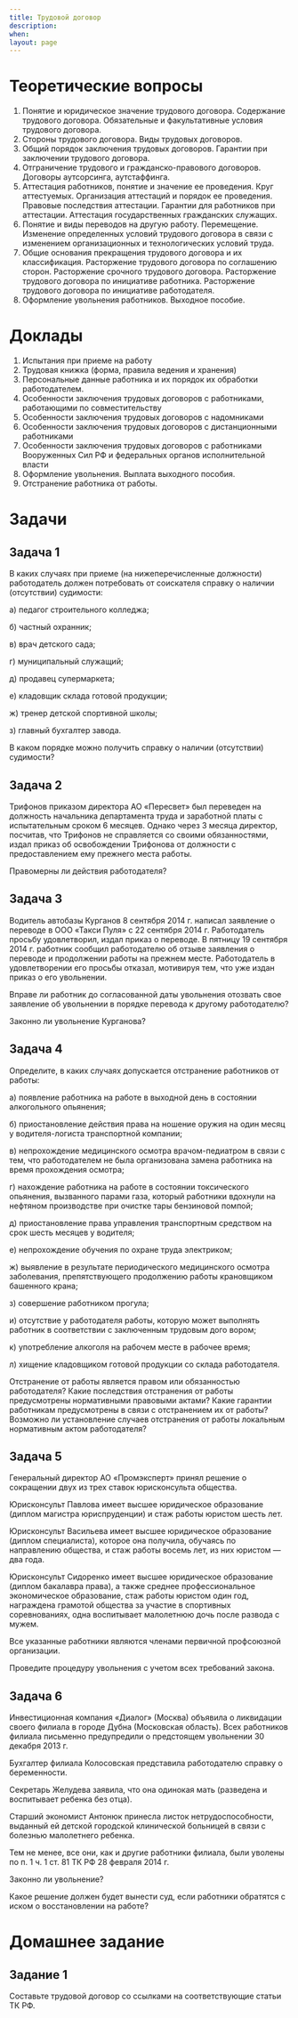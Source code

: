 ```yaml
---
title: Трудовой договор
description:
when:
layout: page
---
```


# Теоретические вопросы #

1. Понятие и юридическое значение трудового договора. Содержание трудового
   договора. Обязательные и факультативные условия трудового договора.
2. Стороны трудового договора. Виды трудовых договоров.
3. Общий порядок заключения трудовых договоров. Гарантии при заключении
   трудового договора.
4. Отграничение трудового и гражданско-правового договоров. Договоры
   аутсорсинга, аутстаффинга.
5. Аттестация работников, понятие и значение ее проведения. Круг аттестуемых.
   Организация аттестаций и порядок ее проведения. Правовые последствия
   аттестации. Гарантии для работников при аттестации. Аттестация
   государственных гражданских служащих.
6. Понятие и виды переводов на другую работу. Перемещение. Изменение
   определенных условий трудового договора в связи с изменением организационных
   и технологических условий труда.
7. Общие основания прекращения трудового договора и их классификация.
   Расторжение трудового договора по соглашению сторон. Расторжение срочного
   трудового договора. Расторжение трудового договора по инициативе работника.
   Расторжение трудового договора по инициативе работодателя.
8. Оформление увольнения работников. Выходное пособие.

# Доклады #

1. Испытания при приеме на работу
2. Трудовая книжка (форма, правила ведения и хранения)
3. Персональные данные работника и их порядок их обработки работодателем.
4. Особенности заключения трудовых договоров с работниками, работающими по
   совместительству
5. Особенности заключения трудовых договоров с надомниками
6. Особенности заключения трудовых договоров с дистанционными работниками
7. Особенности заключения трудовых договоров с работниками Вооруженных Сил РФ и
   федеральных органов исполнительной власти
8. Оформление увольнения. Выплата выходного пособия.
9. Отстранение работника от работы.

# Задачи #

## Задача 1 ##

В каких случаях при приеме (на нижеперечисленные должности) работодатель должен
потребовать от соискателя справку о наличии (отсутствии) судимости:

а) педагог строительного колледжа;

б) частный охранник;

в) врач детского сада;

г) муниципальный служащий;

д) продавец супермаркета;

е) кладовщик склада готовой продукции;

ж) тренер детской спортивной школы;

з) главный бухгалтер завода.

В каком порядке можно получить справку о наличии (отсутствии) судимости?

## Задача 2 ##

Трифонов приказом директора АО «Пересвет» был переведен на должность начальника
департамента труда и заработной платы с испытательным сроком 6 месяцев. Однако
через 3 месяца директор, посчитав, что Трифонов не справляется со своими
обязанностями, издал приказ об освобождении Трифонова от должности с
предоставлением ему прежнего места работы.

Правомерны ли действия работодателя?

## Задача 3 ##

Водитель автобазы Курганов 8 сентября 2014 г. написал заявление о переводе в ООО
«Такси Пуля» с 22 сентября 2014 г. Работодатель просьбу удовлетворил, издал
приказ о переводе. В пятницу 19 сентября 2014 г. работник сообщил работодателю
об отзыве заявления о переводе и продолжении работы на прежнем месте.
Работодатель в удовлетворении его просьбы отказал, мотивируя тем, что уже издан
приказ о его увольнении.

Вправе ли работник до согласованной даты увольнения отозвать свое заявление об
увольнении в порядке перевода к другому работодателю?

Законно ли увольнение Курганова?

## Задача 4 ##

Определите, в каких случаях допускается отстранение работников от работы:

а) появление работника на работе в выходной день в состоянии алкогольного
опьянения;

б) приостановление действия права на ношение оружия на один месяц у
водителя-логиста транспортной компании;

в) непрохождение медицинского осмотра врачом-педиатром в связи с тем, что
работодателем не была организована замена работника на время прохождения
осмотра;

г) нахождение работника на работе в состоянии токсического опьянения, вызванного
парами газа, который работники вдохнули на нефтяном производстве при очистке
тары бензиновой помпой;

д) приостановление права управления транспортным средством на срок шесть месяцев
у водителя;

е) непрохождение обучения по охране труда электриком;

ж) выявление в результате периодического медицинского осмотра заболевания,
препятствующего продолжению работы крановщиком башенного крана;

з) совершение работником прогула;

и) отсутствие у работодателя работы, которую может выполнять работник в
соответствии с заключенным трудовым дого вором;

к) употребление алкоголя на рабочем месте в рабочее время;

л) хищение кладовщиком готовой продукции со склада работодателя.

Отстранение от работы является правом или обязанностью работодателя? Какие
последствия отстранения от работы предусмотрены нормативными правовыми актами?
Какие гарантии работникам предусмотрены в связи с отстранением их от работы?
Возможно ли установление случаев отстранения от работы локальным нормативным
актом работодателя?

## Задача 5 ##

Генеральный директор АО «Промэксперт» принял решение о сокращении двух из трех
ставок юрисконсульта общества.

Юрисконсульт Павлова имеет высшее юридическое образование (диплом магистра
юриспруденции) и стаж работы юристом шесть лет.

Юрисконсульт Васильева имеет высшее юридическое образование (диплом
специалиста), которое она получила, обучаясь по направлению общества, и стаж
работы восемь лет, из них юристом — два года.

Юрисконсульт Сидоренко имеет высшее юридическое образование (диплом бакалавра
права), а также среднее профессиональное экономическое образование, стаж работы
юристом один год, награждена грамотой общества за участие в спортивных
соревнованиях, одна воспитывает малолетнюю дочь после развода с мужем.

Все указанные работники являются членами первичной профсоюзной организации.

Проведите процедуру увольнения с учетом всех требований закона.

## Задача 6 ##

Инвестиционная компания «Диалог» (Москва) объявила о ликвидации своего филиала в
городе Дубна (Московская область). Всех работников филиала письменно
предупредили о предстоящем увольнении 30 декабря 2013 г.

Бухгалтер филиала Колосовская представила работодателю справку о беременности.

Секретарь Желудева заявила, что она одинокая мать (разведена и воспитывает
ребенка без отца).

Старший экономист Антонюк принесла листок нетрудоспособности, выданный ей
детской городской клинической больницей в связи с болезнью малолетнего ребенка.

Тем не менее, все они, как и другие работники филиала, были уволены по п. 1 ч. 1
ст. 81 ТК РФ 28 февраля 2014 г.

Законно ли увольнение?

Какое решение должен будет вынести суд, если работники обратятся с иском о
восстановлении на работе?

# Домашнее задание #

## Задание 1 ##

Составьте трудовой договор со ссылками на соответствующие статьи ТК РФ.
